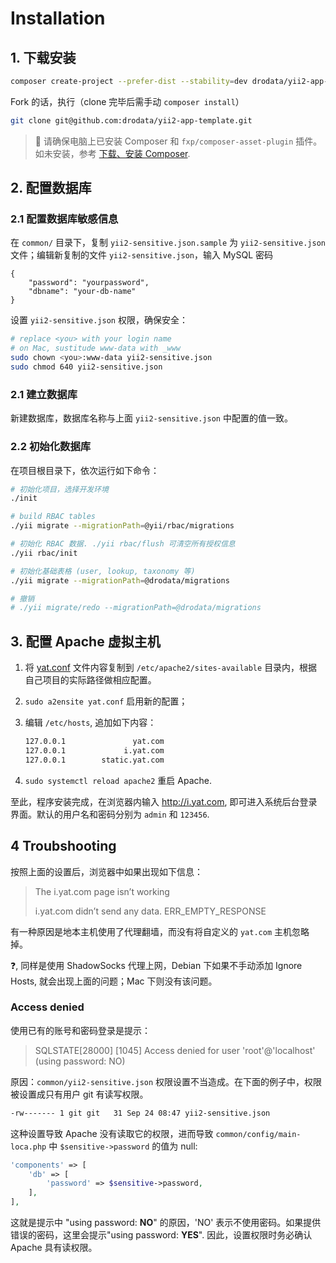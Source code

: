 # Installation

## 1. 下载安装

```bash
composer create-project --prefer-dist --stability=dev drodata/yii2-app-template
```

Fork 的话，执行（clone 完毕后需手动 `composer install`）

```bash
git clone git@github.com:drodata/yii2-app-template.git
```

> :bell: 请确保电脑上已安装 Composer 和 `fxp/composer-asset-plugin` 插件。如未安装，参考 [下载、安装 Composer][download-composer].

## 2. 配置数据库

### 2.1 配置数据库敏感信息

在 `common/` 目录下，复制 `yii2-sensitive.json.sample` 为 `yii2-sensitive.json` 文件；编辑新复制的文件 `yii2-sensitive.json`，输入 MySQL 密码
   
```
{
    "password": "yourpassword",
    "dbname": "your-db-name"
}
```

设置 `yii2-sensitive.json` 权限，确保安全：

```bash
# replace <you> with your login name
# on Mac, sustitude www-data with _www
sudo chown <you>:www-data yii2-sensitive.json
sudo chmod 640 yii2-sensitive.json
```

### 2.1 建立数据库

新建数据库，数据库名称与上面 `yii2-sensitive.json` 中配置的值一致。

### 2.2 初始化数据库

在项目根目录下，依次运行如下命令：

```bash
# 初始化项目，选择开发环境
./init

# build RBAC tables
./yii migrate --migrationPath=@yii/rbac/migrations

# 初始化 RBAC 数据. ./yii rbac/flush 可清空所有授权信息
./yii rbac/init

# 初始化基础表格 (user, lookup, taxonomy 等)
./yii migrate --migrationPath=@drodata/migrations

# 撤销
# ./yii migrate/redo --migrationPath=@drodata/migrations
```

## 3. 配置 Apache 虚拟主机

1. 将 [yat.conf](/_asset/yat.conf) 文件内容复制到 `/etc/apache2/sites-available` 目录内，根据自己项目的实际路径做相应配置。
2. `sudo a2ensite yat.conf` 启用新的配置；
3. 编辑 `/etc/hosts`, 追加如下内容：

   ```bash
   127.0.0.1	           yat.com
   127.0.0.1	         i.yat.com
   127.0.0.1	    static.yat.com
   ```

4. `sudo systemctl reload apache2` 重启 Apache.

至此，程序安装完成，在浏览器内输入 http://i.yat.com, 即可进入系统后台登录界面。默认的用户名和密码分别为 `admin` 和 `123456`.

## 4 Troubshooting

按照上面的设置后，浏览器中如果出现如下信息：

> The i.yat.com page isn’t working
> 
> i.yat.com didn’t send any data. ERR_EMPTY_RESPONSE

有一种原因是地本主机使用了代理翻墙，而没有将自定义的 `yat.com` 主机忽略掉。

:question:, 同样是使用 ShadowSocks 代理上网，Debian 下如果不手动添加 Ignore Hosts, 就会出现上面的问题；Mac 下则没有该问题。

### Access denied

使用已有的账号和密码登录是提示：

> SQLSTATE[28000] [1045] Access denied for user 'root'@'localhost' (using password: NO)

原因：`common/yii2-sensitive.json` 权限设置不当造成。在下面的例子中，权限被设置成只有用户 git 有读写权限。

```bash
-rw------- 1 git git   31 Sep 24 08:47 yii2-sensitive.json
```

这种设置导致 Apache 没有读取它的权限，进而导致 `common/config/main-loca.php` 中 `$sensitive->password` 的值为 null:

```php
'components' => [
    'db' => [
        'password' => $sensitive->password,
    ],
],
```

这就是提示中 "using password: **NO**" 的原因，'NO' 表示不使用密码。如果提供错误的密码，这里会提示"using password: **YES**". 因此，设置权限时务必确认 Apache 具有读权限。

[download-composer]: https://github.com/drodata/learning-notes/blob/master/meet/composer/download.md

